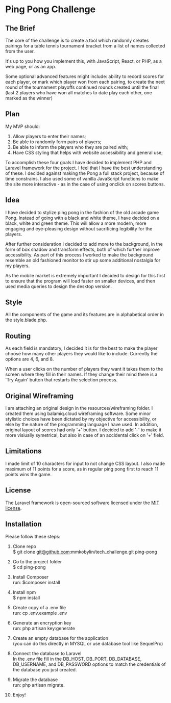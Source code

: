 # Ping Pong Challenge

## The Brief

The core of the challenge is to create a tool which randomly creates pairings for a table tennis tournament bracket from a list of names collected from the user.

It's up to you how you implement this, with JavaScript, React, or PHP, as a web page, or as an app.

Some optional advanced features might include:
ability to record scores for each player, or mark which player won from each pairing, to create the next round of the tournament playoffs
continued rounds created until the final (last 2 players who have won all matches to date play each other, one marked as the winner)

## Plan 

My MVP should: 
1. Allow players to enter their names;
2. Be able to randomly form pairs of players;
3. Be able to inform the players who they are paired with;
4. Have CSS styling that helps with website accessibility and general use;

To accomplish these four goals I have decided to implement PHP and Laravel framework for the project. I feel that I have the best understanding of these. I decided against making the Pong a full stack project, because of time constrains. I also used some of vanilla JavaScript functions to make the site more interactive - as in the case of using onclick on scores buttons.

## Idea

I have decided to stylize ping pong in the fashion of the old arcade game Pong. Instead of going with a black and white theme, I have decided on a black, white and green theme. This will allow a more modern, more engaging and eye-pleasing design without sacrificing legibility for the players. 

After further consideration I decided to add more to the background, in the form of box shadow and transform effects, both of which further improve accessibility. As part of this process I worked to make the background resemble an old fashioned monitor to stir up some additional nostalgia for my players. 

As the mobile market is extremely important I decided to design for this first to ensure that the program will load faster on smaller devices, and then used media queries to design the desktop version. 

## Style

All the components of the game and its features are in alphabetical order in the style.blade.php. 

## Routing

As each field is mandatory, I decided it is for the best to make the player choose how many other players they would like to include. Currently the options are 4, 6, and 8.

When a user clicks on the number of players they want it takes them to the screen where they fill in their names. If they change their mind there is a 'Try Again' button that restarts the selection process.

## Original Wireframing

I am attaching an original design in the resources/wireframing folder. I created them using balamiq.cloud wireframing software.
Some minor stylistic choices have been dictated by my objective for accessibility, or else by the nature of the programming language I have used. 
In addition, original layout of scores had only '+' button. I decided to add '-' to make it more visiually symetrical, but also in case of an accidental click on '+' field. 


## Limitations

I made limit of 10 characters for input to not change CSS layout. I also made maximum of 11 points for a score, as in regular ping pong first to reach 11 points wins the game. 

## License

The Laravel framework is open-sourced software licensed under the [MIT license](https://opensource.org/licenses/MIT).

## Installation 

Please follow these steps:

1. Clone repo <br />
$ git clone git@github.com:mmkobylin/tech_challenge.git ping-pong

2. Go to the project folder <br />
$ cd ping-pong

3. Install Composer <br />
run: 
 $composer install

4. Install npm <br />
$ npm install 

5. Create copy of a .env file <br />
run: 
cp .env.example .env

6. Generate an encryption key <br />
run: 
php artisan key:generate

7. Create an empty database for the application <br />
(you can do this directly in MYSQL or use database tool like SequelPro) 

8. Connect the database to Laravel <br />
In the .env file fill in the DB_HOST, DB_PORT, DB_DATABASE, DB_USERNAME, and DB_PASSWORD options to match the credentials of the database you just created. 

9. Migrate the database <br />
run:
php artisan migrate. 

10. Enjoy!


